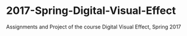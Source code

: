 # 2017-Spring-Digital-Visual-Effect
Assignments and Project of the course Digital Visual Effect, Spring 2017
